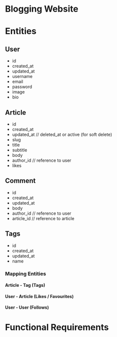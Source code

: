# Blogging Website

# Entities 

## User 
- id 
- created_at
- updated_at
- username
- email
- password
- image
- bio

## Article 
- id 
- created_at
- updated_at                    // deleted_at or active (for soft delete)
- slug
- title
- subtitle 
- body 
- author_id                     // reference to user
- likes

## Comment
- id 
- created_at
- updated_at  
- body
- author_id                    // reference to user
- article_id                   // reference to article

## Tags 
- id 
- created_at
- updated_at
- name

### Mapping Entities

#### Article - Tag (Tags)

#### User - Article (Likes / Favourites)

#### User - User (Follows)

# Functional Requirements 

